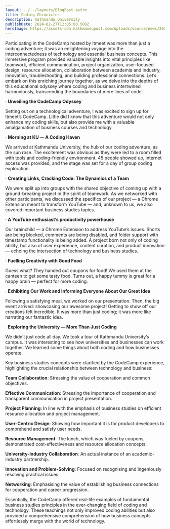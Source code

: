 ```yaml
---
layout: ../../layouts/BlogPost.astro
title: Coding Chronicles
description: Kathmandu University
publishDate: 2024-02-27T12:05:00.508Z
heroImage: https://assets-cdn.kathmandupost.com/uploads/source/news/2020/miscellaneous/MAIN%20photo%20Kathmandu%20University%20(5).JPG
---
```

<!--StartFragment-->

Participating in the CodeCamp hosted by Itmeet was more than just a coding adventure; it was an enlightening voyage into the interconnectedness of technology and essential business concepts. This immersive program provided valuable insights into vital principles like teamwork, efficient communication, project organization, user-focused design, resource allocation, collaboration between academia and industry, innovation, troubleshooting, and building professional connections. Let’s embark on this enriching journey together, as we delve into the depths of this educational odyssey where coding and business intertwined harmoniously, transcending the boundaries of mere lines of code.

· **Unveiling the CodeCamp Odyssey**

Setting out on a technological adventure, I was excited to sign up for Itmeet’s CodeCamp. Little did I know that this adventure would not only enhance my coding skills, but also provide me with a valuable amalgamation of business courses and technology.

· **Morning at KU — A Coding Haven**

We arrived at Kathmandu University, the hub of our coding adventure, as the sun rose. The excitement was obvious as they were led to a room filled with tools and coding-friendly environment. 45 people showed up, internet access was provided, and the stage was set for a day of group coding exploration.

· **Creating Links, Cracking Code: The Dynamics of a Team**

We were split up into groups with the shared objective of coming up with a ground-breaking project in the spirit of teamwork. As we networked with other participants, we discussed the specifics of our project — a Chrome Extension meant to transform YouTube — and, unknown to us, we also covered important business studies topics.

· **A YouTube enthusiast’s productivity powerhouse**

Our brainchild — a Chrome Extension to address YouTube’s issues. Shorts are being blocked, comments are being disabled, and folder support with timestamp functionality is being added. A project born not only of coding ability, but also of user experience, content curation, and product innovation — echoing the intersection of technology and business studies.

· **Fuelling Creativity with Good Food**

Guess what? They handed out coupons for food! We used them at the canteen to get some tasty food. Turns out, a happy tummy is great for a happy brain — perfect for more coding.

· **Exhibiting Our Work and Informing Everyone About Our Great Idea**

Following a satisfying meal, we worked on our presentation. Then, the big event arrived: showcasing our awesome project! Getting to show off our creations felt incredible. It was more than just coding; it was more like narrating our fantastic idea.

· **Exploring the University — More Than Just Coding**

We didn’t just code all day. We took a tour of Kathmandu University’s campus. It was interesting to see how universities and businesses can work together. We learned some things about both coding and how businesses operate.

Key business studies concepts were clarified by the CodeCamp experience, highlighting the crucial relationship between technology and business:

**Team Collaboration**: Stressing the value of cooperation and common objectives.

**Effective Communication**: Stressing the importance of cooperation and transparent communication in project presentation.

**Project Planning**: In line with the emphasis of business studies on efficient resource allocation and project management.

**User-Centric Design**: Showing how important it is for product developers to comprehend and satisfy user needs.

**Resource Management**: The lunch, which was fueled by coupons, demonstrated cost-effectiveness and resource allocation concepts.

**University-Industry Collaboration**: An actual instance of an academic-industry partnership.

**Innovation and Problem-Solving**: Focused on recognising and ingeniously resolving practical issues.

**Networking**: Emphasising the value of establishing business connections for cooperation and career progression.

Essentially, the CodeCamp offered real-life examples of fundamental business studies principles in the ever-changing field of coding and technology. These teachings not only improved coding abilities but also provided a comprehensive comprehension of how business concepts effortlessly merge with the world of technology.

<!--EndFragment-->